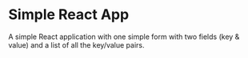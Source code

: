 # Simple React App
A simple React application with one simple form with two fields (key & value) and a list of all the key/value pairs.